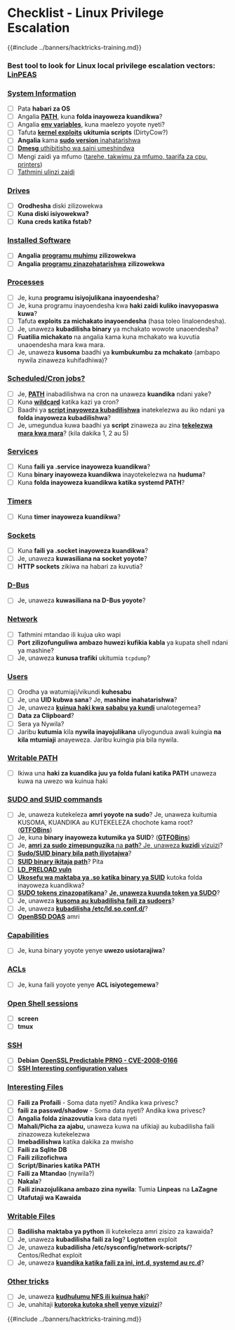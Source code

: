 # Checklist - Linux Privilege Escalation

{{#include ../banners/hacktricks-training.md}}

### **Best tool to look for Linux local privilege escalation vectors:** [**LinPEAS**](https://github.com/carlospolop/privilege-escalation-awesome-scripts-suite/tree/master/linPEAS)

### [System Information](privilege-escalation/index.html#system-information)

- [ ] Pata **habari za OS**
- [ ] Angalia [**PATH**](privilege-escalation/index.html#path), kuna **folda inayoweza kuandikwa**?
- [ ] Angalia [**env variables**](privilege-escalation/index.html#env-info), kuna maelezo yoyote nyeti?
- [ ] Tafuta [**kernel exploits**](privilege-escalation/index.html#kernel-exploits) **ukitumia scripts** (DirtyCow?)
- [ ] **Angalia** kama [**sudo version** inahatarishwa](privilege-escalation/index.html#sudo-version)
- [ ] [**Dmesg** uthibitisho wa saini umeshindwa](privilege-escalation/index.html#dmesg-signature-verification-failed)
- [ ] Mengi zaidi ya mfumo ([tarehe, takwimu za mfumo, taarifa za cpu, printers](privilege-escalation/index.html#more-system-enumeration))
- [ ] [Tathmini ulinzi zaidi](privilege-escalation/index.html#enumerate-possible-defenses)

### [Drives](privilege-escalation/index.html#drives)

- [ ] **Orodhesha** diski zilizowekwa
- [ ] **Kuna diski isiyowekwa?**
- [ ] **Kuna creds katika fstab?**

### [**Installed Software**](privilege-escalation/index.html#installed-software)

- [ ] **Angalia** [**programu muhimu**](privilege-escalation/index.html#useful-software) **zilizowekwa**
- [ ] **Angalia** [**programu zinazohatarishwa**](privilege-escalation/index.html#vulnerable-software-installed) **zilizowekwa**

### [Processes](privilege-escalation/index.html#processes)

- [ ] Je, kuna **programu isiyojulikana inayoendesha**?
- [ ] Je, kuna programu inayoendesha kwa **haki zaidi kuliko inavyopaswa kuwa**?
- [ ] Tafuta **exploits za michakato inayoendesha** (hasa toleo linaloendesha).
- [ ] Je, unaweza **kubadilisha binary** ya mchakato wowote unaoendesha?
- [ ] **Fuatilia michakato** na angalia kama kuna mchakato wa kuvutia unaoendesha mara kwa mara.
- [ ] Je, unaweza **kusoma** baadhi ya **kumbukumbu za mchakato** (ambapo nywila zinaweza kuhifadhiwa)?

### [Scheduled/Cron jobs?](privilege-escalation/index.html#scheduled-jobs)

- [ ] Je, [**PATH**](privilege-escalation/index.html#cron-path) inabadilishwa na cron na unaweza **kuandika** ndani yake?
- [ ] Kuna [**wildcard**](privilege-escalation/index.html#cron-using-a-script-with-a-wildcard-wildcard-injection) katika kazi ya cron?
- [ ] Baadhi ya [**script inayoweza kubadilishwa**](privilege-escalation/index.html#cron-script-overwriting-and-symlink) inatekelezwa au iko ndani ya **folda inayoweza kubadilishwa**?
- [ ] Je, umegundua kuwa baadhi ya **script** zinaweza au zina [**tekelezwa mara kwa mara**](privilege-escalation/index.html#frequent-cron-jobs)? (kila dakika 1, 2 au 5)

### [Services](privilege-escalation/index.html#services)

- [ ] Kuna **faili ya .service inayoweza kuandikwa**?
- [ ] Kuna **binary inayoweza kuandikwa** inayotekelezwa na **huduma**?
- [ ] Kuna **folda inayoweza kuandikwa katika systemd PATH**?

### [Timers](privilege-escalation/index.html#timers)

- [ ] Kuna **timer inayoweza kuandikwa**?

### [Sockets](privilege-escalation/index.html#sockets)

- [ ] Kuna **faili ya .socket inayoweza kuandikwa**?
- [ ] Je, unaweza **kuwasiliana na socket yoyote**?
- [ ] **HTTP sockets** zikiwa na habari za kuvutia?

### [D-Bus](privilege-escalation/index.html#d-bus)

- [ ] Je, unaweza **kuwasiliana na D-Bus yoyote**?

### [Network](privilege-escalation/index.html#network)

- [ ] Tathmini mtandao ili kujua uko wapi
- [ ] **Port zilizofunguliwa ambazo huwezi kufikia kabla** ya kupata shell ndani ya mashine?
- [ ] Je, unaweza **kunusa trafiki** ukitumia `tcpdump`?

### [Users](privilege-escalation/index.html#users)

- [ ] Orodha ya watumiaji/vikundi **kuhesabu**
- [ ] Je, una **UID kubwa sana**? Je, **mashine** **inahatarishwa**?
- [ ] Je, unaweza [**kuinua haki kwa sababu ya kundi**](privilege-escalation/interesting-groups-linux-pe/index.html) unalotegemea?
- [ ] **Data za Clipboard**?
- [ ] Sera ya Nywila?
- [ ] Jaribu **kutumia** kila **nywila inayojulikana** uliyogundua awali kuingia **na kila** **mtumiaji** anayeweza. Jaribu kuingia pia bila nywila.

### [Writable PATH](privilege-escalation/index.html#writable-path-abuses)

- [ ] Ikiwa una **haki za kuandika juu ya folda fulani katika PATH** unaweza kuwa na uwezo wa kuinua haki

### [SUDO and SUID commands](privilege-escalation/index.html#sudo-and-suid)

- [ ] Je, unaweza kutekeleza **amri yoyote na sudo**? Je, unaweza kuitumia KUSOMA, KUANDIKA au KUTEKELEZA chochote kama root? ([**GTFOBins**](https://gtfobins.github.io))
- [ ] Je, kuna **binary inayoweza kutumika ya SUID**? ([**GTFOBins**](https://gtfobins.github.io))
- [ ] Je, [**amri za sudo** **zimepunguzika** na **path**? Je, unaweza **kuzidi** vizuizi](privilege-escalation/index.html#sudo-execution-bypassing-paths)?
- [ ] [**Sudo/SUID binary bila path iliyotajwa**](privilege-escalation/index.html#sudo-command-suid-binary-without-command-path)?
- [ ] [**SUID binary ikitaja path**](privilege-escalation/index.html#suid-binary-with-command-path)? Pita
- [ ] [**LD_PRELOAD vuln**](privilege-escalation/index.html#ld_preload)
- [ ] [**Ukosefu wa maktaba ya .so katika binary ya SUID**](privilege-escalation/index.html#suid-binary-so-injection) kutoka folda inayoweza kuandikwa?
- [ ] [**SUDO tokens zinazopatikana**](privilege-escalation/index.html#reusing-sudo-tokens)? [**Je, unaweza kuunda token ya SUDO**](privilege-escalation/index.html#var-run-sudo-ts-less-than-username-greater-than)?
- [ ] Je, unaweza [**kusoma au kubadilisha faili za sudoers**](privilege-escalation/index.html#etc-sudoers-etc-sudoers-d)?
- [ ] Je, unaweza [**kubadilisha /etc/ld.so.conf.d/**](privilege-escalation/index.html#etc-ld-so-conf-d)?
- [ ] [**OpenBSD DOAS**](privilege-escalation/index.html#doas) amri

### [Capabilities](privilege-escalation/index.html#capabilities)

- [ ] Je, kuna binary yoyote yenye **uwezo usiotarajiwa**?

### [ACLs](privilege-escalation/index.html#acls)

- [ ] Je, kuna faili yoyote yenye **ACL isiyotegemewa**?

### [Open Shell sessions](privilege-escalation/index.html#open-shell-sessions)

- [ ] **screen**
- [ ] **tmux**

### [SSH](privilege-escalation/index.html#ssh)

- [ ] **Debian** [**OpenSSL Predictable PRNG - CVE-2008-0166**](privilege-escalation/index.html#debian-openssl-predictable-prng-cve-2008-0166)
- [ ] [**SSH Interesting configuration values**](privilege-escalation/index.html#ssh-interesting-configuration-values)

### [Interesting Files](privilege-escalation/index.html#interesting-files)

- [ ] **Faili za Profaili** - Soma data nyeti? Andika kwa privesc?
- [ ] **faili za passwd/shadow** - Soma data nyeti? Andika kwa privesc?
- [ ] **Angalia folda zinazovutia** kwa data nyeti
- [ ] **Mahali/Picha za ajabu,** unaweza kuwa na ufikiaji au kubadilisha faili zinazoweza kutekelezwa
- [ ] **Imebadilishwa** katika dakika za mwisho
- [ ] **Faili za Sqlite DB**
- [ ] **Faili zilizofichwa**
- [ ] **Script/Binaries katika PATH**
- [ ] **Faili za Mtandao** (nywila?)
- [ ] **Nakala**?
- [ ] **Faili zinazojulikana ambazo zina nywila**: Tumia **Linpeas** na **LaZagne**
- [ ] **Utafutaji wa Kawaida**

### [**Writable Files**](privilege-escalation/index.html#writable-files)

- [ ] **Badilisha maktaba ya python** ili kutekeleza amri zisizo za kawaida?
- [ ] Je, unaweza **kubadilisha faili za log**? **Logtotten** exploit
- [ ] Je, unaweza **kubadilisha /etc/sysconfig/network-scripts/**? Centos/Redhat exploit
- [ ] Je, unaweza [**kuandika katika faili za ini, int.d, systemd au rc.d**](privilege-escalation/index.html#init-init-d-systemd-and-rc-d)?

### [**Other tricks**](privilege-escalation/index.html#other-tricks)

- [ ] Je, unaweza [**kudhulumu NFS ili kuinua haki**](privilege-escalation/index.html#nfs-privilege-escalation)?
- [ ] Je, unahitaji [**kutoroka kutoka shell yenye vizuizi**](privilege-escalation/index.html#escaping-from-restricted-shells)?

{{#include ../banners/hacktricks-training.md}}
